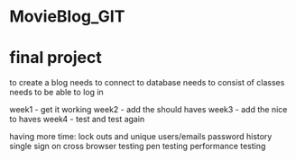 # MovieBlog_GIT

# final project

to create a blog
needs to connect to database
needs to consist of classes
needs to be able to log in

week1 - get it working
week2 - add the should haves
week3 - add the nice to haves
week4 - test and test again


having more time:
lock outs and unique users/emails
password history
single sign on
cross browser testing
pen testing
performance testing
